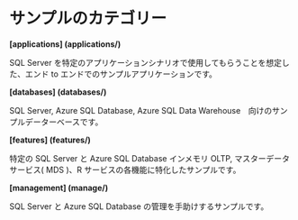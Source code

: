 # サンプルのカテゴリー

__[applications] (applications/)__

SQL Server を特定のアプリケーションシナリオで使用してもらうことを想定した、エンド to エンドでのサンプルアプリケーションです。

__[databases] (databases/)__

SQL Server, Azure SQL Database, Azure SQL Data Warehouse　向けのサンプルデーターベースです。

__[features] (features/)__

特定の SQL Server と Azure SQL Database インメモリ OLTP, マスターデータサービス( MDS )、R サービスの各機能に特化したサンプルです。

__[management] (manage/)__

SQL Server と Azure SQL Database の管理を手助けするサンプルです。
